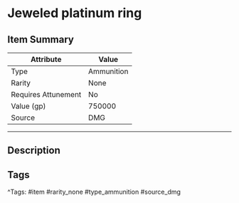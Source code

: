 # Jeweled platinum ring

## Item Summary

| Attribute            | Value                        |
|----------------------|------------------------------|
| Type                 | Ammunition |
| Rarity               | None             |
| Requires Attunement  | No                |
| Value (gp)           | 750000    |
| Source               | DMG |

---

## Description



## Tags

^Tags: #item #rarity_none #type_ammunition #source_dmg